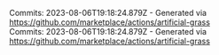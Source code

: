 Commits: 2023-08-06T19:18:24.879Z - Generated via https://github.com/marketplace/actions/artificial-grass
<br>
Commits: 2023-08-06T19:18:24.879Z - Generated via https://github.com/marketplace/actions/artificial-grass
<br>
